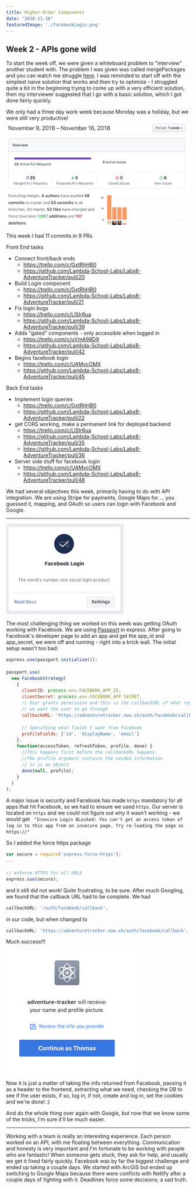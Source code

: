 ```yaml
---
title: Higher-Order Components
date: "2018-11-16"
featuredImage: './facebookLogin.png'
---
```


## Week 2 - APIs gone wild

To start the week off, we were given a whiteboard problem to "interview" another student with. The problem I was given was called mergePackages and you can watch me struggle [here](https://youtu.be/2R-W8eMvjJk). I was reminded to start off with the simplest naive solution that works and then try to optimize - I struggled quite a bit in the beginning trying to come up with a very efficient solution, then my interviewer suggested that I go with a basic solution, which I got done fairly quickly.

We only had a three day work week because Monday was a holiday, but we were still very productive!
![gitGraph](./git_week_2.png)

This week I had 11 commits in 9 PRs.

Front End tasks
*   Connect front/back ends
    *   https://trello.com/c/GxtRhHB0
    *   https://github.com/Lambda-School-Labs/Labs8-AdventureTracker/pull/20
*   Build Login component
    *   https://trello.com/c/GxtRhHB0
    *   https://github.com/Lambda-School-Labs/Labs8-AdventureTracker/pull/21
*   Fix login bugs
    *   https://trello.com/c/LlSIr6ua
    *   https://github.com/Lambda-School-Labs/Labs8-AdventureTracker/pull/39
*   Adds "gated" components - only accessible when logged in
    *   https://trello.com/c/uVmA98D9
    *   https://github.com/Lambda-School-Labs/Labs8-AdventureTracker/pull/42
*   Begins facebook login
    *   https://trello.com/c/UAMvcOMX
    *   https://github.com/Lambda-School-Labs/Labs8-AdventureTracker/pull/45

Back End tasks
*   Implement login queries
    *   https://trello.com/c/GxtRhHB0
    *   https://github.com/Lambda-School-Labs/Labs8-AdventureTracker/pull/22
*   get CORS working, make a permanent link for deployed backend
    *   https://trello.com/c/LlSIr6ua
    *   https://github.com/Lambda-School-Labs/Labs8-AdventureTracker/pull/35
    *   https://github.com/Lambda-School-Labs/Labs8-AdventureTracker/pull/36
*   Server side stuff for facebook login
    *   https://trello.com/c/UAMvcOMX
    *   https://github.com/Lambda-School-Labs/Labs8-AdventureTracker/pull/48

We had several objectives this week, primarily having to do with API integration. We are using Stripe for payments, Google Maps for ... you guessed it, mapping, and OAuth so users can login with Facebook and Google.

---
![gitGraph](./facebookLogin.png)

The most challenging thing we worked on this week was getting OAuth working with Facebook. We are using [Passport](http://www.passportjs.org/) in express. After going to Facebook's developer page to add an app and get the app_id and app_secret, we were off and running - right into a brick wall. The initial setup wasn't too bad:

```javascript
express.use(passport.initialize());

passport.use(
  new FacebookStrategy(
    {
      clientID: process.env.FACEBOOK_APP_ID,
      clientSecret: process.env.FACEBOOK_APP_SECRET,
      // User grants permission and this is the callbackURL of what route
      // we want the user to go through
      callbackURL: 'https://adventuretracker.now.sh/auth/facebook/callback',

      // Specifying what fields I want from Facebook
      profileFields: ['id', 'displayName', 'email']
    },
    function(accessToken, refreshToken, profile, done) {
      //This happens first before the callbackURL happens.
      //The profile argument contains the needed information
      // it is an object
      done(null, profile);
    }
  )
);
```

A major issue is security and Facebook has made `https` mandatory for all apps that hit Facebook, so we had to ensure we used `https`. Our server is located on `https` and we could not figure out why it wasn't working - we would get
` "Insecure Login BLocked: You can't get an access token of log in to this app from an insecure page. Try re-loading the page as https://"`

So I added the force https package

```javascript
var secure = require('express-force-https');
...

// enforce HTTPS for all URLS
express.use(secure);
```

and it still did not work!  Quite frustrating, to be sure.  After much Googling, we found that the callback URL had to be complete. We had

```javascript
callbackURL: '/auth/facebook/callback',
```

in our code, but when changed to

```javascript
callbackURL: 'https://adventuretracker.now.sh/auth/facebook/callback',
```
Much success!!!

![gitGraph](./itWorks.png)

Now it is just a matter of taking the info returned from Facebook, passing it as a header to the frontend, extracting what we need, checking the DB to see if the user exists, if so, log in, if not, create and log in, set the cookies and we're done! :)

And do the whole thing over again with Google, but now that we know some of the tricks, I'm sure it'll be much easier.

---

Working with a team is really an interesting experience. Each person worked on an API, with me floating between everything. Communication and honesty is very important and I'm fortunate to be working with people who are fantastic! When someone gets stuck, they ask for help, and usually we get it fixed fairly quickly. Facebook was by far the biggest challenge and ended up taking a couple days. We started with ArcGIS but ended up switching to Google Maps because there were conflicts with Netlify after a couple days of fighting with it. Deadlines force some decisions; a sad truth.